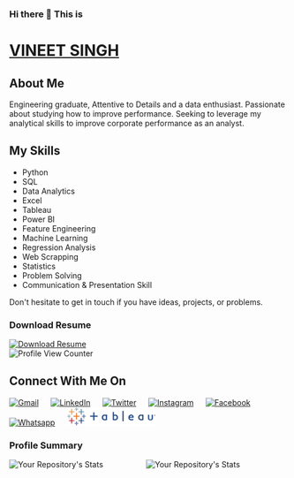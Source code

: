 ### Hi there 👋 This is

# [VINEET SINGH](https://vineetdsat.github.io/portfolio/)

## About Me
Engineering graduate, Attentive to Details and a data enthusiast. Passionate about studying how to improve performance. Seeking to leverage my analytical skills to improve corporate performance as an analyst.


## My Skills
<ul>
  <li>Python</li>                                      
	<li>SQL</li>
	<li> Data Analytics</li>
	<li> Excel</li>
	<li>Tableau</li>
	<li> Power BI</li>
	<li> Feature Engineering </li>
	<li>Machine Learning</li>
	<li>Regression Analysis</li>
	<li> Web Scrapping</li>
	<li>Statistics</li>
  <li>Problem Solving</li>
  <li>Communication & Presentation Skill</li>
</ul>





Don't hesitate to get in touch if you have ideas, projects, or problems.


### Download Resume

[![Download Resume](https://img.icons8.com/fluency/48/000000/pdf-2.png)](https://github.com/vineetdsat/vineetdsat/raw/main/Resume.pdf)
<br>
![Profile View Counter](https://komarev.com/ghpvc/?username=vineetdsat)



## Connect With Me On 
[![Gmail](https://img.shields.io/badge/Gmail-D14836?style=for-the-badge&logo=gmail&logoColor=white)](vineetdsat@gmail.com)
&emsp;
[![LinkedIn](https://img.shields.io/badge/LinkedIn-0077B5?style=for-the-badge&logo=linkedin&logoColor=white)](https://www.linkedin.com/in/vineet-singh-2610)
&emsp;
[![Twitter](https://img.shields.io/badge/Twitter-1DA1F2?style=for-the-badge&logo=twitter&logoColor=white)](https://twitter.com/VineetSingh2610/)
&emsp;
[![Instagram](https://img.shields.io/badge/Instagram-E4405F?style=for-the-badge&logo=instagram&logoColor=white)](https://www.instagram.com/_vineet__singh_/)
&emsp;
[![Facebook](https://img.shields.io/badge/Facebook-1877F2?style=for-the-badge&logo=facebook&logoColor=white)](https://www.facebook.com/vineet.singh.uchiha/)
&emsp;
[![Whatsapp](https://img.shields.io/badge/WhatsApp-25D366?style=for-the-badge&logo=whatsapp&logoColor=white)](https://wa.me/917348903189)
&emsp;
[![Tableau Public Profile](https://github.com/vineetdsat/vineetdsat/blob/main/icons/320px-Tableau_Logo%20(1).png)](https://public.tableau.com/app/profile/vineet.singh3192)

### Profile Summary
![Your Repository's Stats](https://github-readme-stats.vercel.app/api/top-langs/?username=vineetdsat) &emsp;&emsp;&emsp;&emsp;&emsp;
![Your Repository's Stats](https://github-readme-stats.vercel.app/api?username=vineetdsat&show_icons=true)


